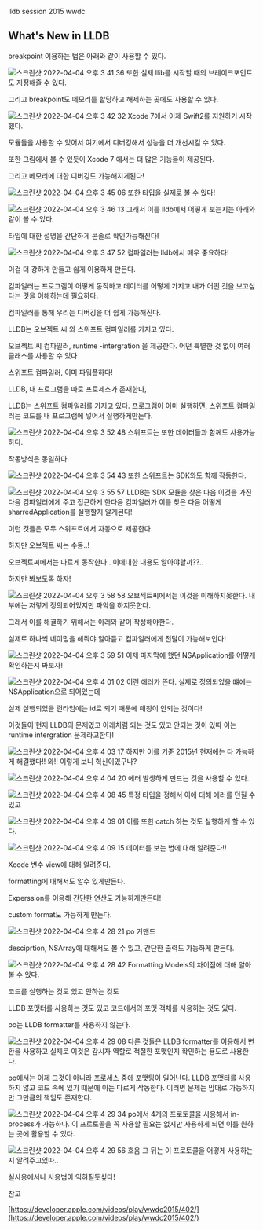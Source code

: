 lldb session 2015 wwdc

## ****What's New in LLDB****

breakpoint 이용하는 법은 아래와 같이 사용할 수 있다.

![스크린샷 2022-04-04 오후 3 41 36](https://user-images.githubusercontent.com/52434820/161495529-aff07eb5-921f-4e75-b9f2-28f544763513.png)
또한 실제 llib를 시작할 때의 브레이크포인트도 지정해줄 수 있다.

그리고 breakpoint도 메모리를 할당하고 해제하는 곳에도 사용할 수 있다.

![스크린샷 2022-04-04 오후 3 42 32](https://user-images.githubusercontent.com/52434820/161495539-14087744-77e0-4e44-8bf7-d979fb04a59e.png)
Xcode 7에서 이제 Swift2를 지원하기 시작했다.

모듈들을 사용할 수 있어서 여기에서 디버깅해서 성능을 더 개선시킬 수 있다.

또한 그림에서 볼 수 있듯이 Xcode 7 에서는 더 많은 기능들이 제공된다.

그리고 메모리에 대한 디버깅도 가능해지게된다!

![스크린샷 2022-04-04 오후 3 45 06](https://user-images.githubusercontent.com/52434820/161495548-b14d4dc5-f93c-4985-bb09-d20a346f2ff8.png)
또한 타입을 실제로 볼 수 있다!

![스크린샷 2022-04-04 오후 3 46 13](https://user-images.githubusercontent.com/52434820/161495560-f7663bdd-59eb-47f3-b0f2-2d83b51a54ca.png)
그래서 이를 lldb에서 어떻게 보는지는 아래와 같이 볼 수 있다.

타입에 대한 설명을 간단하게 콘솔로 확인가능해진다!

![스크린샷 2022-04-04 오후 3 47 52](https://user-images.githubusercontent.com/52434820/161495579-ede78349-a85a-407c-96aa-3cf78d6cef48.png)
컴파일러는 lldb에서 매우 중요하다!

이걸 더 강하게 만들고 쉽게 이용하게 만든다.

컴파일러는 프로그램이 어떻게 동작하고 데이터를 어떻게 가지고 내가 어떤 것을 보고싶다는 것을 이해하는데 필요하다.

컴파일러를 통해 우리는 디버깅을 더 쉽게 가능해진다.

LLDB는 오브젝트 씨 와 스위프트 컴파일러를 가지고 있다.

오브젝트 씨 컴파일러, runtime -intergration 을 제공한다. 어떤 특별한 것 없이 여러 클래스를 사용할 수 있다

스위프트 컴파일러, 이미 파워풀하다!

LLDB, 내 프로그램을 따로 프로세스가 존재한다,

LLDB는 스위프트 컴파일러를 가지고 있다. 프로그램이 이미 실행하면, 스위프트 컴파일러는 코드를 내 프로그램에 넣어서 실행하게만든다.

![스크린샷 2022-04-04 오후 3 52 48](https://user-images.githubusercontent.com/52434820/161495592-9a900b85-46d8-4b13-8d84-1837af222d5b.png)
스위프트는 또한 데이터들과 함꼐도 사용가능하다.

작동방식은 동일하다.

![스크린샷 2022-04-04 오후 3 54 43](https://user-images.githubusercontent.com/52434820/161495639-473009ae-94b5-448e-8117-127122e9a384.png)
또한 스위프트는 SDK와도 함께 작동한다.

![스크린샷 2022-04-04 오후 3 55 57](https://user-images.githubusercontent.com/52434820/161495646-39d858f6-6079-4be9-8cd4-6bd6f927ea3d.png)
LLDB는 SDK 모듈을 찾은 다음 이것을 가진다음 컴파일러에게 주고 접근하게 한다음 컴파일러가 이를 찾은 다음 어떻게 sharredApplication를 실행할지 알게된다!

이런 것들은 모두 스위프트에서 자동으로 제공한다.

하지만 오브젝트 씨는 수동..!

오브젝트씨에서는 다르게 동작한다.. 이에대한 내용도 알아야할까??..

하지만 봐보도록 하자!

 

![스크린샷 2022-04-04 오후 3 58 58](https://user-images.githubusercontent.com/52434820/161495653-79bf7a44-a078-41c6-b015-f57d90dbd427.png)
오브젝트씨에서는 이것을 이해하지못한다. 내부에는 저렇게 정의되어있지만 파악을 하지못한다.

그래서 이를 해결하기 위해서는 아래와 같이 작성해야한다.

실제로 하나씩 네이밍을 해줘야 알아듣고 컴파일러에게 전달이 가능해보인다!

![스크린샷 2022-04-04 오후 3 59 51](https://user-images.githubusercontent.com/52434820/161495656-ddbe50a3-d0fd-4b18-ace1-b6995aa9912a.png)
이제 마지막에 했던 NSApplication를 어떻게 확인하는지 봐보자!

![스크린샷 2022-04-04 오후 4 01 02](https://user-images.githubusercontent.com/52434820/161495660-d51a3dba-fcb6-4aa3-9009-8bb93a46aca3.png)
이런 에러가 뜬다. 실제로 정의되었을 떄에는 NSApplication으로 되어있는데

실제 실행되었을 런타임에는 id로 되기 때문에 매칭이 안되는 것이다!

이것들이 현재 LLDB의 문제였고 아래처럼 되는 것도 있고 안되는 것이 있따 이는 runtime intergration 문제라고한다! 

![스크린샷 2022-04-04 오후 4 03 17](https://user-images.githubusercontent.com/52434820/161495663-ea91f088-d91c-412b-aabf-cec701657e59.png)
하지만 이를 기준 2015년 현재에는 다 가능하게 해결했다!! 와!! 이렇게 보니 혁신이였구나?

![스크린샷 2022-04-04 오후 4 04 20](https://user-images.githubusercontent.com/52434820/161495669-0800d619-27c3-46bf-bd38-6e9b4bc21a0f.png)
에러 발생하게 만드는 것을 사용할 수 있다.

![스크린샷 2022-04-04 오후 4 08 45](https://user-images.githubusercontent.com/52434820/161495681-fb347ed1-6e2b-4d5a-9e64-5fb52a684415.png)
특정 타입을 정해서 이에 대해 에러를 던질 수 있고

![스크린샷 2022-04-04 오후 4 09 01](https://user-images.githubusercontent.com/52434820/161495688-a1fe0cf7-de10-4854-8b68-513f9ffc1dca.png)
이를 또한 catch 하는 것도 실행하게 할 수 있다.

![스크린샷 2022-04-04 오후 4 09 15](https://user-images.githubusercontent.com/52434820/161495698-f81d2dbe-9b33-4158-9120-ae121ef2dd9d.png)
데이터를 보는 법에 대해 알려준다!!

Xcode 변수 view에 대해 알려준다.

formatting에 대해서도 알수 있게만든다.

Experssion를 이용해 간단한 연산도 가능하게만든다!

custom format도 가능하게 만든다.

![스크린샷 2022-04-04 오후 4 28 21](https://user-images.githubusercontent.com/52434820/161495713-cd1e2986-0dfc-48c4-bc39-693392a7ae67.png)
po 커맨드

desciprtion, NSArray에 대해서도 볼 수 있고, 간단한 출력도 가능하게 만든다.

![스크린샷 2022-04-04 오후 4 28 42](https://user-images.githubusercontent.com/52434820/161495721-c0658969-9f0f-485d-a85a-9349445443c7.png)
Formatting Models의 차이점에 대해 알아볼 수 있다.

코드를 실행하는 것도 있고 안하는 것도

LLDB 포맷터를 사용하는 것도 있고 코드에서의 포맷 객체를 사용하는 것도 있다.

po는 LLDB formatter를 사용하지 않는다.

![스크린샷 2022-04-04 오후 4 29 08](https://user-images.githubusercontent.com/52434820/161495730-4dc001f9-0b7d-4a5e-9324-ad3aba5a02b2.png)
다른 것들은 LLDB formatter를 이용해서 변환을 사용하고 실제로 이것은 감시자 역할로 적절한 포맷인지 확인하는 용도로 사용한다.

po에서는 이제 그것이 아니라 프로세스 중에 포맷팅이 일어난다. LLDB 포맷터를 사용하지 않고 코드 속에 있기 떄문에 이는 다르게 작동한다. 이러면 문제는 맘대로 가능하지만 그만큼의 책임도 존재한다.

![스크린샷 2022-04-04 오후 4 29 34](https://user-images.githubusercontent.com/52434820/161495739-1cfd038f-9206-447a-947d-204c86b630ff.png)
po에서 4개의 프로토콜을 사용해서 in-process가 가능하다. 이 프로토콜을 꼭 사용할 필요는 없지만 사용하게 되면 이를 원하는 곳에 활용할 수 있다.

![스크린샷 2022-04-04 오후 4 29 56](https://user-images.githubusercontent.com/52434820/161495748-b917e922-7417-496d-9b84-4f1c39a4253a.png)
흐음 그 뒤는 이 프로토콜을 어떻게 사용하는지 알려주고있따..

실사용에서나 사용법이 익혀질듯싶다!

참고

[https://developer.apple.com/videos/play/wwdc2015/402/](https://developer.apple.com/videos/play/wwdc2015/402/)